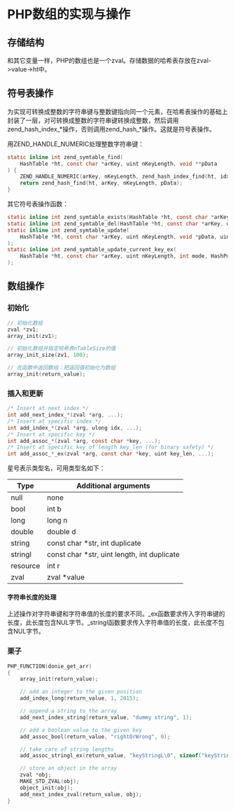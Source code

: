 # PHP数组的实现与操作


## 存储结构

和其它变量一样，PHP的数组也是一个zval。存储数据的哈希表存放在zval->value->ht中。

## 符号表操作

为实现可转换成整数的字符串键与整数键指向同一个元素，在哈希表操作的基础上封装了一层，对可转换成整数的字符串键转换成整数，然后调用zend_hash_index\_\*操作，否则调用zend_hash\_\*操作。这就是符号表操作。

用ZEND_HANDLE_NUMERIC处理整数字符串键：

```c
static inline int zend_symtable_find(
    HashTable *ht, const char *arKey, uint nKeyLength, void **pData
) {
    ZEND_HANDLE_NUMERIC(arKey, nKeyLength, zend_hash_index_find(ht, idx, pData));
    return zend_hash_find(ht, arKey, nKeyLength, pData);
}
```

其它符号表操作函数：

```c
static inline int zend_symtable_exists(HashTable *ht, const char *arKey, uint nKeyLength);
static inline int zend_symtable_del(HashTable *ht, const char *arKey, uint nKeyLength);
static inline int zend_symtable_update(
    HashTable *ht, const char *arKey, uint nKeyLength, void *pData, uint nDataSize, void **pDest
);
static inline int zend_symtable_update_current_key_ex(
    HashTable *ht, const char *arKey, uint nKeyLength, int mode, HashPosition *pos
);
```

## 数组操作

### 初始化

```c
// 初始化数组
zval *zv1;
array_init(zv1);

// 初始化数组并指定哈希表nTableSize的值
array_init_size(zv1, 100);

// 在函数中返回数组：把返回值初始化为数组
array_init(return_value);
```

### 插入和更新

```c
/* Insert at next index */
int add_next_index_*(zval *arg, ...);
/* Insert at specific index */
int add_index_*(zval *arg, ulong idx, ...);
/* Insert at specific key */
int add_assoc_*(zval *arg, const char *key, ...);
/* Insert at specific key of length key_len (for binary safety) */
int add_assoc_*_ex(zval *arg, const char *key, uint key_len, ...);
```

星号表示类型名，可用类型名如下：

|Type	|Additional arguments|
| ----------- | ------------ |
|null	|none|
|bool	|int b|
|long	|long n|
|double	|double d|
|string	|const char *str, int duplicate|
|stringl	|const char *str, uint length, int duplicate|
|resource	|int r|
|zval	|zval *value|

#### 字符串长度的处理

上述操作对字符串键和字符串值的长度的要求不同。\_ex函数要求传入字符串键的长度，此长度包含NUL字节。\_stringl函数要求传入字符串值的长度，此长度不包含NUL字节。

### 栗子

```c
PHP_FUNCTION(donie_get_arr)
{
	array_init(return_value);

	// add an integer to the given position
	add_index_long(return_value, 1, 2015);

	// append a string to the array
	add_next_index_string(return_value, "dummy string", 1);

	// add a boolean value to the given key
	add_assoc_bool(return_value, "rightOrWrong", 0);

	// take care of string lengths
	add_assoc_stringl_ex(return_value, "keyStringL\0", sizeof("keyStringL\0")-1, "valueEx\0", sizeof("valueEx\0"), 1);

	// store an object in the array
	zval *obj;
	MAKE_STD_ZVAL(obj);
	object_init(obj);
	add_next_index_zval(return_value, obj);
}
```

